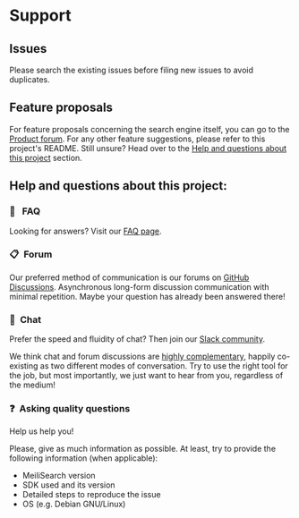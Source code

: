 # Support

## Issues

Please search the existing issues before filing new issues to avoid duplicates.

## Feature proposals

For feature proposals concerning the search engine itself, you can go to the [Product forum](https://github.com/meilisearch/product/discussions). For any other feature suggestions, please refer to this project's README. Still unsure? Head over to the [Help and questions about this project](#help-and-questions-about-this-project) section.


## Help and questions about this project: 

### 📖 &ensp;FAQ

Looking for answers? Visit our [FAQ page](https://docs.meilisearch.com/faq.html).

### 📋&ensp;Forum 

Our preferred method of communication is our forums on [GitHub Discussions](https://github.com/meilisearch/MeiliSearch/discussions). Asynchronous long-form discussion communication with minimal repetition. Maybe your question has already been answered there!

### 💬&ensp;Chat 

Prefer the speed and fluidity of chat? Then join our [Slack community](https://slack.meilisearch.com/).

We think chat and forum discussions are [highly complementary](https://blog.discourse.org/2018/04/effectively-using-discourse-together-with-group-chat/), happily co-existing as two different modes of conversation. Try to use the right tool for the job, but most importantly, we just want to hear from you, regardless of the medium!

### ❓&ensp;Asking quality questions

Help us help you!

Please, give as much information as possible. At least, try to provide the following information (when applicable):

- MeiliSearch version
- SDK used and its version
- Detailed steps to reproduce the issue
- OS (e.g. Debian GNU/Linux)
